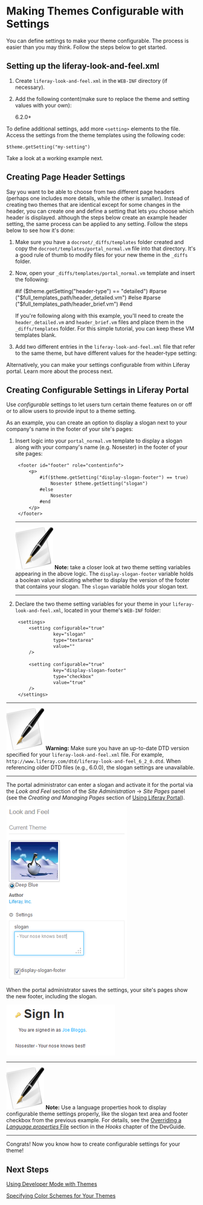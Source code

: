 # Making Themes Configurable with Settings

You can define settings to make your theme configurable. The process is easier 
than you may think. Follow the steps below to get started.

## Setting up the liferay-look-and-feel.xml

1. Create `liferay-look-and-feel.xml` in the `WEB-INF` directory (if necessary).

2. Add the following content(make sure to replace the theme and setting values 
with your own):

    <?xml version="1.0"?>
    <!DOCTYPE look-and-feel PUBLIC "-//Liferay//DTD Look and Feel 6.2.0//EN"
    "http://www.liferay.com/dtd/liferay-look-and-feel_6_2_0.dtd">

    <look-and-feel>
        <compatibility>
            <version>6.2.0+</version>
        </compatibility>
        <theme id="deep-blue" name="Deep Blue">
            <settings>
                <setting key="my-setting" value="my-value" />
            </settings>
        </theme>
    </look-and-feel>
    
To define additional settings, add more `<setting>` elements to the file.
Access the settings from the theme templates using the following code:

    $theme.getSetting("my-setting")

Take a look at a working example next. 

## Creating Page Header Settings

Say you want to be able to choose from two different page headers (perhaps
one includes more details, while the other is smaller). Instead of creating two
themes that are identical except for some changes in the header, you can create
one and define a setting that lets you choose which header is displayed. 
although the steps below create an example header setting, the same process can 
be applied to any setting. Follow the steps below to see how it's done:

1. Make sure you have a `docroot/_diffs/templates` folder created and copy the
   `docroot/templates/portal_normal.vm` file into that directory. It's a good 
   rule of thumb to modify files for your new theme in the `_diffs` folder. 
   
2. Now, open your `_diffs/templates/portal_normal.vm` template and insert the 
   following:

    #if ($theme.getSetting("header-type") == "detailed")
        #parse ("$full_templates_path/header_detailed.vm")
    #else
        #parse ("$full_templates_path/header_brief.vm")
    #end

    If you're following along with this example, you'll need to create the
    `header_detailed.vm` and `header_brief.vm` files and place them in the
    `_diffs/templates` folder. For this simple tutorial, you can keep these VM
    templates blank.

3. Add two different entries in the `liferay-look-and-feel.xml` file that refer 
   to the same theme, but have different values for the header-type setting:

    <theme id="deep-blue" name="Deep Blue">
        <settings>
            <setting key="header-type" value="detailed" />
        </settings>
    </theme>
    <theme id="deep-blue-mini" name="Deep Blue Mini">
        <settings>
            <setting key="header-type" value="brief" />
        </settings>
    </theme>

Alternatively, you can make your settings configurable from within Liferay
portal. Learn more about the process next.

## Creating Configurable Settings in Liferay Portal

Use *configurable* settings to let users turn certain theme features on or off 
or to allow users to provide input to a theme setting. 

As an example, you can create an option to display a slogan next to your
company's name in the footer of your site's pages:

1. Insert logic into your `portal_normal.vm` template to display a slogan along
   with your company's name (e.g. Nosester) in the footer of your site pages:

        <footer id="footer" role="contentinfo">
            <p>
                #if($theme.getSetting("display-slogan-footer") == true)
                    Nosester $theme.getSetting("slogan")
                #else
                    Nosester
                #end
            </p>
        </footer>

    ---

    ![note](../../images/tip-pen-paper.png) **Note:** take a closer look at two 
    theme setting variables appearing in the above logic. The 
    `display-slogan-footer` variable holds a boolean value indicating whether
    to display the version of the footer that contains your slogan. The
    `slogan` variable holds your slogan text.

    ---

2. Declare the two theme setting variables for your theme in your
   `liferay-look-and-feel.xml`, located in your theme's `WEB-INF` folder:

        <settings>
            <setting configurable="true" 
                     key="slogan" 
                     type="textarea" 
                     value="" 
            />
    
            <setting configurable="true" 
                     key="display-slogan-footer" 
                     type="checkbox" 
                     value="true"
            />
        </settings>

---

![tip](../../images/tip-pen-paper.png) **Warning:** Make sure you have an
up-to-date DTD version specified for your `liferay-look-and-feel.xml` file.
For example, `http://www.liferay.com/dtd/liferay-look-and-feel_6_2_0.dtd`. When
referencing older DTD files (e.g., 6.0.0), the slogan settings are unavailable.
 
---

The portal administrator can enter a slogan and activate it for the portal via
the *Look and Feel* section of the *Site Administration* &rarr; *Site Pages*
panel (see the *Creating and Managing Pages* section of [Using Liferay Portal](https://www.liferay.com/documentation/liferay-portal/6.2/user-guide/-/ai/leveraging-liferays-multi-site-capabili-liferay-portal-6-2-user-guide-02-en)).

![Figure 1: Setting the footer display slogan in the *Look and Feel* of the site's page settings.](../../images/themes-custom-configurable-setting.png)

When the portal administrator saves the settings, your site's pages show the new
footer, including the slogan. 

![Figure 2: The slogan displayed in the page footer.](../../images/themes-custom-configurable-setting-displayed.png)

---

![note](../../images/tip-pen-paper.png) **Note:** Use a language properties
hook to display configurable theme settings properly, like the slogan text area
and footer checkbox from the previous example. For details, see the 
 [Overriding a *Language.properties* File](https://www.liferay.com/documentation/liferay-portal/6.2/development/-/ai/override-a-language-properties-hook-liferay-portal-6-2-dev-guide-en)
section in the *Hooks* chapter of the DevGuide.

---

Congrats! Now you know how to create configurable settings for your theme!

## Next Steps
<!-- URL will probably need updated when added to the new devsite-->
 [Using Developer Mode with Themes](/tutorials/-/knowledge_base/using-developer-mode)

 [Specifying Color Schemes for Your Themes](/tutorials/-/knowledge_base/specifying-color-schemes-for-your-theme)
